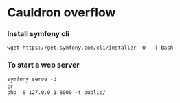 # Cauldron overflow

### Install symfony cli
``
wget https://get.symfony.com/cli/installer -O - | bash
``  

### To start a web server  
``
symfony serve -d
``  
or  
``
php -S 127.0.0.1:8000 -t public/
``

